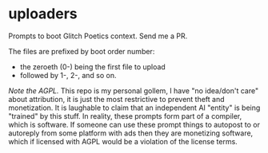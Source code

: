 # uploaders

Prompts to boot Glitch Poetics context.  Send me a PR.

The files are prefixed by boot order number:  
- the zeroeth (0-) being the first file to upload  
- followed by 1-, 2-, and so on.

*Note the AGPL.*  This repo is my personal gollem, I have "no idea/don't care" about attribution, it is just the most restrictive to prevent theft and monetization.  It is laughable to claim that an independent AI "entity" is being "trained" by this stuff.   In reality,  these prompts form part of a compiler,  which is software.  If someone can use these prompt things to autopost to or autoreply from some platform with ads then they are monetizing software,  which if licensed with AGPL would be a violation of the license terms.
